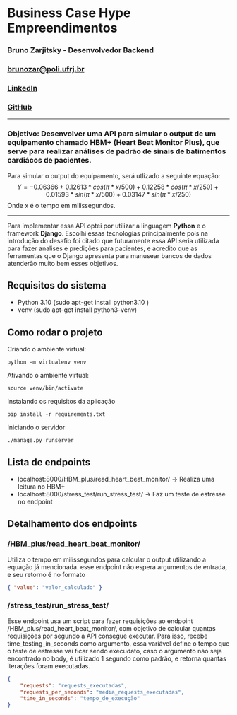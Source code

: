 # Business Case Hype Empreendimentos
### **Bruno Zarjitsky - Desenvolvedor Backend**
### **brunozar@poli.ufrj.br**
### **[LinkedIn](https://www.linkedin.com/in/brunozar "linkedin.com/in/brunozar")**
### **[GitHub](https://github.com/BrunoZarjitsky)**
---
### **Objetivo:** Desenvolver uma API para simular o output de um equipamento chamado HBM+ (Heart Beat Monitor Plus), que serve para realizar análises de padrão de sinais de batimentos cardiácos de pacientes.


Para simular o output do equipamento, será utlizado a seguinte equação:
$$Y = -0.06366 + 0.12613 * cos(\pi * x/500) + 0.12258 * cos(\pi * x/250) + 0.01593 * sin(\pi * x/500) + 0.03147 * sin(\pi * x/250)$$
Onde x é o tempo em milissegundos.

---

Para implementar essa API optei por utilizar a linguagem **Python** e o framework **Django**. Escolhi essas tecnologias principalmente pois na introdução do desafio foi citado que futuramente essa API seria utilizada para fazer analises e predições para pacientes, e acredito que as ferramentas que o Django apresenta para manusear bancos de dados atenderão muito bem esses objetivos.

## **Requisitos do sistema**
 - Python 3.10 (sudo apt-get install python3.10 )
 - venv (sudo apt-get install python3-venv)

## **Como rodar o projeto**
Criando o ambiente virtual:

    python -m virtualenv venv

Ativando o ambiente virtual:

    source venv/bin/activate

Instalando os requisitos da aplicação

    pip install -r requirements.txt

Iniciando o servidor

    ./manage.py runserver

## Lista de endpoints
 - localhost:8000/HBM_plus/read_heart_beat_monitor/ -> Realiza uma leitura no HBM+
 - localhost:8000/stress_test/run_stress_test/ -> Faz um teste de estresse no endpoint

## Detalhamento dos endpoints
### /HBM_plus/read_heart_beat_monitor/

Utiliza o tempo em milissegundos para calcular o output utilizando a equação já mencionada. esse endpoint não espera argumentos de entrada, e seu retorno é no formato
```JSON
{ "value": "valor_calculado" }
```

### /stress_test/run_stress_test/

Esse endpoint usa um script para fazer requisições ao endpoint /HBM_plus/read_heart_beat_monitor/, com objetivo de calcular quantas requisições por segundo a API consegue executar. Para isso, recebe time_testing_in_seconds como argumento, essa variável define o tempo que o teste de estresse vai ficar sendo execudato, caso o argumento não seja encontrado no body, é utilizado 1 segundo como padrão, e retorna quantas iterações foram executadas.
```JSON
{
    "requests": "requests_executadas",
    "requests_per_seconds": "media_requests_executadas",
    "time_in_seconds": "tempo_de_execução"
}
```

